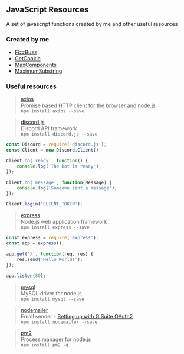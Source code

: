 ## JavaScript Resources
A set of javascript functions created by me and other useful resources

### Created by me
- [FizzBuzz](FizzBuzz.js)
- [GetCookie](GetCookie.js)
- [MaxComponents](MaxComponents.js)
- [MaximumSubstring](MaximumSubstring.js)

### Useful resources
> [axios](https://www.npmjs.com/package/axios)  
> Promise based HTTP client for the browser and node.js  
> `npm install axios --save`  

> [discord.js](https://discord.js.org/)  
> Discord API framework  
> `npm install discord.js --save`  
```js
const Discord = require('discord.js');
const Client = new Discord.Client();

Client.on('ready', function() {
    console.log('The bot is ready');
});

Client.on('message', function(Message) {
    console.log('Someone sent a message');
});

Client.login('CLIENT_TOKEN');
```

> [express](http://expressjs.com/)  
> Node.js web application framework  
> `npm install express --save`
```js
const express = require('express');
const app = express();

app.get('/', function(req, res) {
    res.send('Hello World!');
});

app.listen(80);
```

> [mysql](https://www.npmjs.com/package/mysql)  
> MySQL driver for node.js  
> `npm install mysql --save`

> [nodemailer](https://nodemailer.com/about/)  
> Email sender - [Setting up with G Suite OAuth2](https://medium.com/@imre_7961/nodemailer-with-g-suite-oauth2-4c86049f778a)  
> `npm install nodemailer --save`

> [pm2](https://pm2.keymetrics.io/)  
> Process manager for node.js  
> `npm install pm2 -g`

